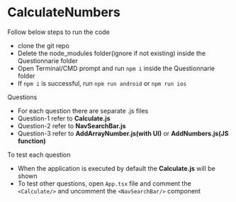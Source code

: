 # CalculateNumbers
Follow below steps to run the code
- clone the git repo
- Delete the node_modules folder(ignore if not existing) inside the Questionnarie folder
- Open Terminal/CMD prompt and run `npm i` inside the Questionnarie folder
- If `npm i` is successful, run `npm run android` or `npm run ios`

Questions
- For each question there are separate .js files
- Question-1 refer to **Calculate.js**
- Question-2 refer to **NavSearchBar.js**
- Question-3 refer to **AddArrayNumber.js(with UI)** or **AddNumbers.js(JS function)**

To test each question 
- When the application is executed by default the **Calculate.js** will be shown
- To test other questions, open `App.tsx` file and comment the `<Calculate/>` and uncomment the `<NavSearchBar/>` component
